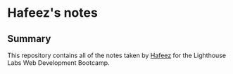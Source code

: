 # Hafeez's notes 
## Summary 
This repository contains all of the notes taken by [Hafeez](https://github.com/ssj3hafeez/lighthouse-web-notes/new/master?readme=1) for the Lighthouse Labs Web Development Bootcamp.
